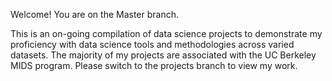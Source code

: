 Welcome! You are on the Master branch.

This is an on-going compilation of data science projects to demonstrate my proficiency with data science tools and methodologies across varied datasets. The majority of my projects are associated with the UC Berkeley MIDS program. Please switch to the projects branch to view my work.
